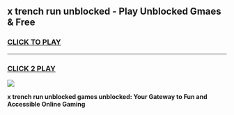 
## x trench run unblocked - Play Unblocked Gmaes & Free
<h3>
<a href="https://news.freeplayer.one?title=x_trench_run_unblocked&ref=16F">CLICK TO PLAY</a></h3>
<hr>

<h3>
<a href="https://news.freeplayer.one?title=x_trench_run_unblocked&ref=16F">CLICK 2 PLAY</a>
  
</h3>

<a href="https://news.freeplayer.one?title=x_trench_run_unblocked&ref=16F/"><img src="https://clearcache.store/games.png"></a>


**x trench run unblocked games unblocked: Your Gateway to Fun and Accessible Online Gaming**
